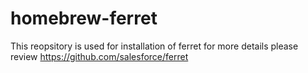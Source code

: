 # homebrew-ferret
This reopsitory is used for installation of ferret 
for more details please review https://github.com/salesforce/ferret

